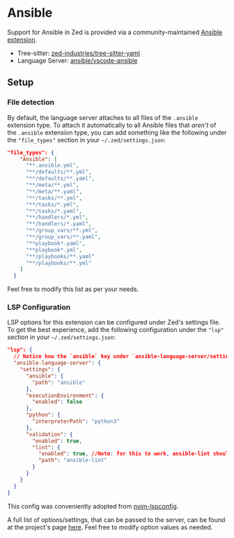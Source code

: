 # Ansible

Support for Ansible in Zed is provided via a community-maintained [Ansible extension](https://github.com/kartikvashistha/zed-ansible).

- Tree-sitter: [zed-industries/tree-sitter-yaml](https://github.com/zed-industries/tree-sitter-yaml)
- Language Server: [ansible/vscode-ansible](https://github.com/ansible/vscode-ansible/tree/main/packages/ansible-language-server)

## Setup
### File detection
By default, the language server attaches to all files of the `.ansible` extension type. To attach it automatically to all Ansible files that *aren't* of the `.ansible` extension type, you can add something like the following under the `"file_types"` section in your `~/.zed/settings.json`:
```json
"file_types": {
    "Ansible": [
      "**.ansible.yml",
      "**/defaults/**.yml",
      "**/defaults/**.yaml",
      "**/meta/**.yml",
      "**/meta/**.yaml",
      "**/tasks/**.yml",
      "**/tasks/*.yml",
      "**/tasks/*.yaml",
      "**/handlers/*.yml",
      "**/handlers/*.yaml",
      "**/group_vars/**.yml",
      "**/group_vars/**.yaml",
      "**playbook*.yaml",
      "**playbook*.yml",
      "**/playbooks/**.yaml"
      "**/playbooks/**.yml"
    ]
  }
```

Feel free to modify this list as per your needs.

### LSP Configuration
LSP options for this extension can be configured under Zed's settings file. To get the best experience, add the following configuration under the `"lsp"` section in your `~/.zed/settings.json`:

```json
"lsp": {
  // Notice how the `ansible` key under `ansible-language-server/settings` is omitted. This is because it's added from within the extension code, to allow for a cleaner config under Zed's settings file.
  "ansible-language-server": {
    "settings": {
      "ansible": {
        "path": "ansible"
      },
      "executionEnvironment": {
        "enabled": false
      },
      "python": {
        "interpreterPath": "python3"
      },
      "validation": {
        "enabled": true,
        "lint": {
          "enabled": true, //Note: for this to work, ansible-lint should be installed and discoverable on PATH
          "path": "ansible-lint"
        }
      }
    }
  }
}
```
This config was conveniently adopted from [nvim-lspconfig](https://github.com/neovim/nvim-lspconfig/blob/ad32182cc4a03c8826a64e9ced68046c575fdb7d/lua/lspconfig/server_configurations/ansiblels.lua#L6-L23).

A full list of options/settings, that can be passed to the server, can be found at the project's page [here](https://github.com/ansible/vscode-ansible/blob/5a89836d66d470fb9d20e7ea8aa2af96f12f61fb/docs/als/settings.md).
Feel free to modify option values as needed.
